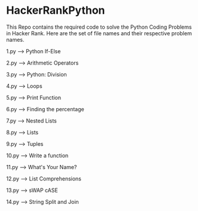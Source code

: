 # HackerRankPython
This Repo contains the required code to solve the Python Coding Problems in Hacker Rank.
Here are the set of file names and their respective problem names.

1.py --> Python If-Else

2.py --> Arithmetic Operators

3.py --> Python: Division

4.py --> Loops

5.py --> Print Function

6.py --> Finding the percentage

7.py --> Nested Lists

8.py --> Lists

9.py --> Tuples

10.py --> Write a function

11.py --> What's Your Name?

12.py --> List Comprehensions

13.py --> sWAP cASE

14.py --> String Split and Join